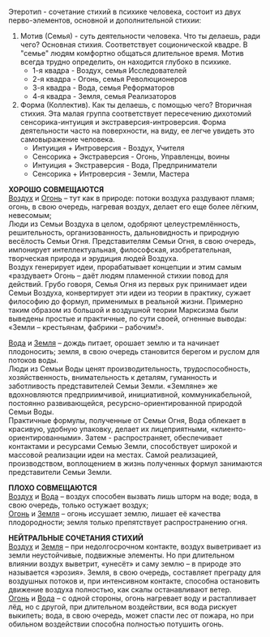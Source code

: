 Этеротип - сочетание стихий в психике человека, состоит из двух перво-элементов, основной и дополнительной стихии:

1) Мотив (Семья) - суть деятельности человека. Что ты делаешь, ради чего? Основная стихия. Соответствует соционической квадре. В "семье" людям комфортно общаться длительное время. Мотив всегда трудно определить, он находится глубоко в психике.
	- 1-я квадра - Воздух, семья Исследователей
	- 2-я квадра - Огонь, семья Революционеров
	- 3-я квадра - Вода, семья Реформаторов
	- 4-я квадра - Земля, семья Реализаторов
2) Форма (Коллектив). Как ты делаешь, с помощью чего? Вторичная стихия. Эта малая группа соответствует пересечению дихотомий сенсорика-интуиция и экстраверсия-интроверсия. Форма деятельности часто на поверхности, на виду, ее легче увидеть это самовыражение человека.
	- Интуиция + Интроверсия - Воздух, Учителя
	- Сенсорика + Экстраверсия - Огонь, Управленцы, воины
	- Интуиция + Экстраверсия - Вода, Предприниматели
	- Сенсорика + Интроверсия - Земли, Мастера

**ХОРОШО СОВМЕЩАЮТСЯ**  
[Воздух](Психология/Соционика/Этеротип/Воздух.md) и [Огонь](Психология/Соционика/Этеротип/Огонь.md) – тут как в природе: потоки воздуха раздувают пламя; огонь, в свою очередь, нагревая воздух, делает его еще более лёгким, невесомым;  
Люди из Семьи Воздуха в целом, одобряют целеустремлённость, решительность, организованность, дальновидность и природную весёлость Семьи Огня. Представителям Семьи Огня, в свою очередь, импонирует интеллектуальная, философская, изобретательная, творческая природа и эрудиция людей Воздуха.  
Воздух генерирует идеи, прорабатывает концепции и этим самым «раздувает» Огонь – даёт людям пламенной стихии повод для действий. Грубо говоря, Семья Огня из первых рук принимает идеи Семьи Воздуха, конвертирует эти идеи из теории в практику, сужает философию до формул, применимых в реальной жизни. Примерно таким образом из большой и воздушной теории Марксизма были выведены простые и практичные, по сути своей, огненные выводы: «Земли – крестьянам, фабрики – рабочим!».

[Вода](Психология/Соционика/Этеротип/Вода.md) и [Земля](Психология/Соционика/Этеротип/Земля.md) – дождь питает, орошает землю и та начинает плодоносить; земля, в свою очередь становится берегом и руслом для потоков воды.  
Люди из Семьи Воды ценят производительность, трудоспособность, хозяйственность, внимательность к деталям, гуманность и заботливость представителей Семьи Земли. «Земляне» же вдохновляются предприимчивой, инициативной, коммуникабельной, постоянно развивающейся, ресурсно-ориентированной природой Семьи Воды.  
Практичные формулы, полученные от Семьи Огня, Вода облекает в красивую, удобную упаковку, делает их лицеприятными, «клиенто-ориентированными». Затем - распространяет, обеспечивает контактами и ресурсами Семью Земли, способствует широкой и массовой реализации идеи на местах. Самой реализацией, производством, воплощением в жизнь полученных формул занимаются представители Семьи Земли.

**ПЛОХО СОВМЕЩАЮТСЯ**  
[Воздух](Психология/Соционика/Этеротип/Воздух.md) и [Вода](Психология/Соционика/Этеротип/Вода.md) – воздух способен вызвать лишь шторм на воде; вода, в свою очередь, только остужает воздух;  
[Огонь](Психология/Соционика/Этеротип/Огонь.md) и [Земля](Психология/Соционика/Этеротип/Земля.md) – огонь иссушает землю, лишает её качества плодородности; земля только препятствует распространению огня.  
  
**НЕЙТРАЛЬНЫЕ СОЧЕТАНИЯ СТИХИЙ**  
[Воздух](Психология/Соционика/Этеротип/Воздух.md) и [Земля](Психология/Соционика/Этеротип/Земля.md) – при недолгосрочном контакте, воздух выветривает из земли неустойчивые, подвижные элементы. Но при длительном влиянии воздух выветрит, «унесёт» и саму землю – в природе это называется «эрозия». Земля, в свою очередь, составляет преграду для воздушных потоков и, при интенсивном контакте, способна остановить движение воздуха полностью, как скалы останавливают ветер.  
[Огонь](Психология/Соционика/Этеротип/Огонь.md) и [Вода](Психология/Соционика/Этеротип/Вода.md) – с одной стороны, огонь нагревает воду и растапливает лёд, но с другой, при длительном воздействии, вся вода рискует выкипеть; вода, в свою очередь, может спасти лес от пожара, но при обильном воздействии способна полностью потушить огонь.